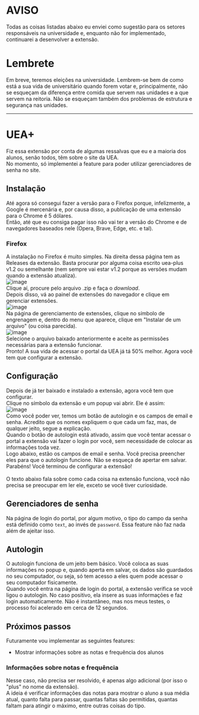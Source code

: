 # AVISO

Todas as coisas listadas abaixo eu enviei como sugestão para os setores
responsáveis na universidade e, enquanto não for implementado, 
continuarei a desenvolver a extensão.

# Lembrete

Em breve, teremos eleições na universidade. Lembrem-se bem de como está a sua
vida de universitário quando forem votar e, principalmente, não se esqueçam da
diferença entre comida que servem nas unidades e a que servem na reitoria.
Não se esqueçam também dos problemas de estrutura e segurança nas unidades.

---

# UEA+

Fiz essa extensão por conta de algumas ressalvas que eu e a maioria dos 
alunos, senão todos, têm sobre o site da UEA.\
No momento, só implementei a feature para poder utilizar gerenciadores de 
senha no site.

## Instalação

Até agora só consegui fazer a versão para o Firefox porque, infelizmente, 
a Google é mercenária e, por causa disso, a publicação de uma extensão para
o Chrome é 5 dólares.\
Então, até que eu consiga pagar isso não vai ter a
versão do Chrome e de navegadores baseados nele (Opera, Brave, Edge, etc. e tal).

### Firefox

A instalação no Firefox é muito simples. Na direita dessa página tem as
Releases da extensão. Basta procurar por alguma coisa escrito uea-plus v1.2
ou semelhante (nem sempre vai estar v1.2 porque as versões mudam quando a
extensão atualiza).\
![image](https://github.com/user-attachments/assets/11393401-6ba0-4ccb-91ac-c50875c9d1e5) \
Clique aí, procure pelo arquivo .zip e faça o _download_.\
Depois disso, vá ao painel de extensões do navegador e clique em 
gerenciar extensões.\
![image](https://github.com/user-attachments/assets/c3df18b3-e5c5-485e-9bb1-d95c8b599e60) \
Na página de gerenciamento de extensões, clique no símbolo de engrenagem e,
dentro do menu que aparece, clique em "Instalar de um arquivo" (ou coisa
parecida).\
![image](https://github.com/user-attachments/assets/fd7eed87-2e30-4225-9bcc-a1455067f821) \
Selecione o arquivo baixado anteriormente e aceite as permissões necessárias
para a extensão funcionar.\
Pronto! A sua vida de acessar o portal da UEA já tá 50% melhor. Agora você tem
que configurar a extensão.

## Configuração

Depois de já ter baixado e instalado a extensão, agora você tem que configurar.\
Clique no símbolo da extensão e um popup vai abrir. Ele é assim:\
![image](https://github.com/user-attachments/assets/3d5ffd78-c7af-44d7-a9bb-8c9c3007bfe0) \
Como você poder ver, temos um botão de autologin e os campos de email e senha.
Acredito que os nomes expliquem o que cada um faz, mas, de qualquer jeito, 
segue a explicação.\
Quando o botão de autologin está ativado, assim que você tentar acessar o portal
a extensão vai fazer o login por você, sem necessidade de colocar as informações
toda vez.\
Logo abaixo, estão os campos de email e senha. Você precisa preencher eles para
que o autologin funcione. Não se esqueça de apertar em salvar.\
Parabéns! Você terminou de configurar a extensão!\
\
O texto abaixo fala sobre como cada coisa na extensão funciona, você não precisa
se preocupar em ler ele, exceto se você tiver curiosidade.

## Gerenciadores de senha

Na página de login do portal, por algum motivo, o tipo do campo da senha 
está definido como `text`, ao invés de `password`. Essa feature não faz 
nada além de ajeitar isso.

## Autologin

O autologin funciona de um jeito bem básico. Você coloca as suas informações
no popup e, quando aperta em salvar, os dados são guardados no seu computador,
ou seja, só tem acesso a eles quem pode acessar o seu computador fisicamente.\
Quando você entra na página de login do portal, a extensão verifica se você
ligou o autologin. No caso positivo, ela insere as suas informações e faz login
automaticamente. Não é instantâneo, mas nos meus testes, o processo foi
acelerado em cerca de 12 segundos.

## Próximos passos

Futuramente vou implementar as seguintes features:
* Mostrar informações sobre as notas e frequência dos alunos

### Informações sobre notas e frequência

Nesse caso, não precisa ser resolvido, é apenas algo adicional (por isso 
o "plus" no nome da extensão).\
A ideia é verificar informações das notas para mostrar o aluno a sua 
média atual, quanto falta para passar, quantas faltas são permitidas, 
quantas faltam para atingir o máximo, entre outras coisas do tipo.
